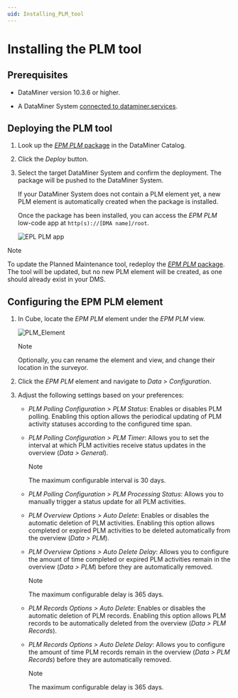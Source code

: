 ```yaml
---
uid: Installing_PLM_tool
---
```


# Installing the PLM tool

## Prerequisites

- DataMiner version 10.3.6 or higher.

- A DataMiner System [connected to dataminer.services](xref:Connecting_your_DataMiner_System_to_the_cloud).

## Deploying the PLM tool

1. Look up the [*EPM PLM* package](https://catalog.dataminer.services/details/package/5064) in the DataMiner Catalog.

1. Click the *Deploy* button.

1. Select the target DataMiner System and confirm the deployment. The package will be pushed to the DataMiner System.

   If your DataMiner System does not contain a PLM element yet, a new PLM element is automatically created when the package is installed.

   Once the package has been installed, you can access the *EPM PLM* low-code app at `http(s)://[DMA name]/root`.

   ![EPL PLM app](~/user-guide/images/EPM_PLM_app.png)

> [!NOTE]
> To update the Planned Maintenance tool, redeploy the [*EPM PLM* package](https://catalog.dataminer.services/details/package/5064). The tool will be updated, but no new PLM element will be created, as one should already exist in your DMS.

## Configuring the EPM PLM element

1. In Cube, locate the *EPM PLM* element under the *EPM PLM* view.

   ![PLM_Element](~/user-guide/images/PLM_Element.png)

   > [!NOTE]
   > Optionally, you can rename the element and view, and change their location in the surveyor.

1. Click the *EPM PLM* element and navigate to *Data > Configuration*.

1. Adjust the following settings based on your preferences:

   - *PLM Polling Configuration > PLM Status*: Enables or disables PLM polling. Enabling this option allows the periodical updating of PLM activity statuses according to the configured time span.

   - *PLM Polling Configuration > PLM Timer*: Allows you to set the interval at which PLM activities receive status updates in the overview (*Data > General*).

     > [!NOTE]
     > The maximum configurable interval is 30 days.

   - *PLM Polling Configuration > PLM Processing Status*: Allows you to manually trigger a status update for all PLM activities.

   - *PLM Overview Options > Auto Delete*: Enables or disables the automatic deletion of PLM activities. Enabling this option allows completed or expired PLM activities to be deleted automatically from the overview (*Data > PLM*).

   - *PLM Overview Options > Auto Delete Delay*: Allows you to configure the amount of time completed or expired PLM activities remain in the overview (*Data > PLM*) before they are automatically removed.

     > [!NOTE]
     > The maximum configurable delay is 365 days.

   - *PLM Records Options > Auto Delete*: Enables or disables the automatic deletion of PLM records. Enabling this option allows PLM records to be automatically deleted from the overview (*Data > PLM Records*).

   - *PLM Records Options > Auto Delete Delay*: Allows you to configure the amount of time PLM records remain in the overview (*Data > PLM Records*) before they are automatically removed.

     > [!NOTE]
     > The maximum configurable delay is 365 days.
